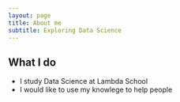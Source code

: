 ```yaml
---
layout: page
title: About me
subtitle: Exploring Data Science
---
```


## What I do

- I study Data Science at Lambda School
- I would like to use my knowlege to help people
